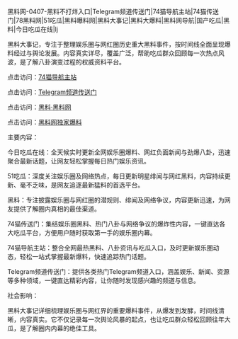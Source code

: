 #
黑料网-0407-黑料不打烊入口|Telegram频道传送门|74猫导航主站|74猫传送门|78黑料网|51吃瓜|黑料曝料网|黑料大事记|黑料大爆料|黑料网导航|国产吃瓜|黑料|今日吃瓜在线|lj

黑料大事记，专注于整理娱乐圈与网红圈历史重大黑料事件，按时间线全面呈现爆料经过与舆论发展。内容真实详尽，覆盖广泛，帮助吃瓜群众回顾每一次热点风波，是了解八卦演变过程的权威资料平台。


点击访问：<a href="https://74mao.com/">74猫导航主站</a>

点击访问：<a href="https://74mao.com/">Telegram频道传送门</a>

点击访问：<a href="https://haef.pages.dev/">黑料·黑料网</a>

点击访问：<a href="https://ert-6he.pages.dev/">黑料网独家爆料</a>


主要内容：

今日吃瓜在线：全天候实时更新全网娱乐圈爆料、网红负面新闻与劲爆八卦，迅速聚合最新话题，让网友轻松掌握每日热门娱乐资讯。

51吃瓜：深度关注娱乐圈及网络热点，每日更新明星绯闻与网红黑料，内容持续更新、毫不乏味，是网友追逐最新猛料的首选平台。

黑料：专注披露娱乐圈与网红圈的潜规则、绯闻及网络争议，内容更新迅速，为网友提供了解圈内真相的最佳渠道。

74猫传送门：集结娱乐圈黑料、热门八卦与网络争议的爆炸性内容，一键直达各大吃瓜平台，方便用户随时获取第一手的娱乐圈内幕。

74猫导航主站：整合全网最热黑料、八卦资讯与吃瓜入口，及时更新娱乐圈动态，轻松一站式掌握最新爆料，快速追踪热门话题。

Telegram频道传送门：提供各类热门Telegram频道入口，涵盖娱乐、新闻、资源等多种领域，一键直达精彩内容，让你随时发现感兴趣的频道与信息。

社会影响：

黑料大事记详细梳理娱乐圈与网红界的重要爆料事件，从爆发到发酵，时间线清晰，内容真实。它不仅记录每一次舆论风暴的起点，也让吃瓜群众轻松回顾往年大瓜，是了解圈内内幕的绝佳工具。

<span style="display:none;">[Canonical link](）</span>

